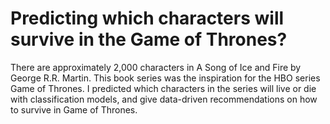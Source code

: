 # Predicting which characters will survive in the Game of Thrones?
There are approximately 2,000 characters in A Song of Ice and Fire by George R.R. Martin. This book series was the inspiration for 
the HBO series Game of Thrones. I predicted which characters in the series will live or die with classification models, 
and give data-driven recommendations on how to survive in Game of Thrones. 

